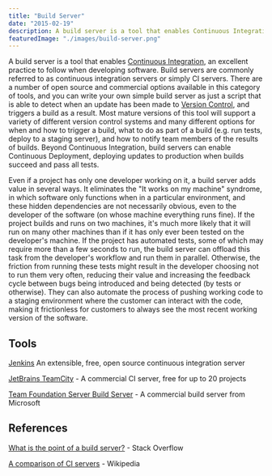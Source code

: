 ```yaml
---
title: "Build Server"
date: "2015-02-19"
description: A build server is a tool that enables Continuous Integration, an excellent practice to follow when developing software.
featuredImage: "./images/build-server.png"
---
```


A build server is a tool that enables [Continuous Integration](/practices/continuous-integration/), an excellent practice to follow when developing software. Build servers are commonly referred to as continuous integration servers or simply CI servers. There are a number of open source and commercial options available in this category of tools, and you can write your own simple build server as just a script that is able to detect when an update has been made to [Version Control](/tools/version-control/), and triggers a build as a result. Most mature versions of this tool will support a variety of different version control systems and many different options for when and how to trigger a build, what to do as part of a build (e.g. run tests, deploy to a staging server), and how to notify team members of the results of builds. Beyond Continuous Integration, build servers can enable Continuous Deployment, deploying updates to production when builds succeed and pass all tests.

Even if a project has only one developer working on it, a build server adds value in several ways. It eliminates the "It works on my machine" syndrome, in which software only functions when in a particular environment, and these hidden dependencies are not necessarily obvious, even to the developer of the software (on whose machine everything runs fine). If the project builds and runs on two machines, it's much more likely that it will run on many other machines than if it has only ever been tested on the developer's machine. If the project has automated tests, some of which may require more than a few seconds to run, the build server can offload this task from the developer's workflow and run them in parallel. Otherwise, the friction from running these tests might result in the developer choosing not to run them very often, reducing their value and increasing the feedback cycle between bugs being introduced and being detected (by tests or otherwise). They can also automate the process of pushing working code to a staging environment where the customer can interact with the code, making it frictionless for customers to always see the most recent working version of the software.

## Tools

[Jenkins](http://jenkins-ci.org) An extensible, free, open source continuous integration server

[JetBrains TeamCity](https://www.jetbrains.com/teamcity/) - A commercial CI server, free for up to 20 projects

[Team Foundation Server Build Server](https://msdn.microsoft.com/en-us/library/ms181712.aspx) - A commercial build server from Microsoft

## References

[What is the point of a build server?](http://stackoverflow.com/questions/1099133/what-is-the-point-of-a-build-server) - Stack Overflow

[A comparison of CI servers](http://en.wikipedia.org/wiki/Comparison_of_continuous_integration_software) - Wikipedia
